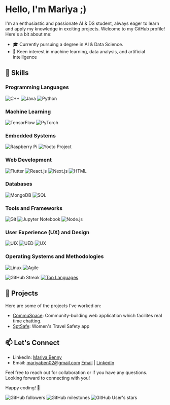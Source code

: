 # Hello, I'm Mariya ;)

I'm an enthusiastic and passionate AI & DS student, always eager to learn and apply my knowledge in exciting projects. Welcome to my GitHub profile! Here's a bit about me:

- 🎓 Currently pursuing a degree in AI & Data Science.
- 🔬 Keen interest in machine learning, data analysis, and artificial intelligence


## 🚀 Skills

### Programming Languages
 ![C++](https://img.shields.io/badge/C++-00599C?style=for-the-badge&logo=c%2B%2B&logoColor=white)
 ![Java](https://img.shields.io/badge/Java-007396?style=for-the-badge&logo=java&logoColor=white)
 ![Python](https://img.shields.io/badge/Python-3776AB?style=for-the-badge&logo=python&logoColor=white)

### Machine Learning
 ![TensorFlow](https://img.shields.io/badge/TensorFlow-FF6F00?style=for-the-badge&logo=tensorflow&logoColor=white)
 ![PyTorch](https://img.shields.io/badge/PyTorch-EE4C2C?style=for-the-badge&logo=pytorch&logoColor=white)

### Embedded Systems
 ![Raspberry Pi](https://img.shields.io/badge/Raspberry%20Pi-C51A4A?style=for-the-badge&logo=raspberry-pi&logoColor=white)
 ![Yocto Project](https://img.shields.io/badge/Yocto%20Project-6E9CBE?style=for-the-badge&logo=yocto-project&logoColor=white)

### Web Development
 ![Flutter](https://img.shields.io/badge/Flutter-02569B?style=for-the-badge&logo=flutter&logoColor=white)
 ![React.js](https://img.shields.io/badge/React.js-61DAFB?style=for-the-badge&logo=react&logoColor=white)
 ![Next.js](https://img.shields.io/badge/Next.js-000000?style=for-the-badge&logo=next.js&logoColor=white)
 ![HTML](https://img.shields.io/badge/HTML-E34F26?style=for-the-badge&logo=html5&logoColor=white)

### Databases
 ![MongoDB](https://img.shields.io/badge/MongoDB-47A248?style=for-the-badge&logo=mongodb&logoColor=white)
 ![SQL](https://img.shields.io/badge/SQL-4479A1?style=for-the-badge&logo=sql&logoColor=white)

### Tools and Frameworks
 ![Git](https://img.shields.io/badge/Git-F05032?style=for-the-badge&logo=git&logoColor=white)
 ![Jupyter Notebook](https://img.shields.io/badge/Jupyter%20Notebook-F37626?style=for-the-badge&logo=jupyter&logoColor=white)
 ![Node.js](https://img.shields.io/badge/Node.js-339933?style=for-the-badge&logo=node.js&logoColor=white)

### User Experience (UX) and Design
 ![UIX](https://img.shields.io/badge/UIX-FF6B6B?style=for-the-badge&logo=figma&logoColor=white)
 ![UED](https://img.shields.io/badge/UED-2E2E2E?style=for-the-badge&logo=sketch&logoColor=white)
 ![UX](https://img.shields.io/badge/UX-4A90E2?style=for-the-badge&logo=adobe-xd&logoColor=white)

### Operating Systems and Methodologies
 ![Linux](https://img.shields.io/badge/Linux-FCC624?style=for-the-badge&logo=linux&logoColor=black)
 ![Agile](https://img.shields.io/badge/Agile-009BCC?style=for-the-badge&logo=agile&logoColor=white)




![GitHub Streak](https://github-readme-streak-stats.herokuapp.com/?user=Mariyaben)  [![Top Languages](https://github-readme-stats.vercel.app/api/top-langs/?username=Mariyaben&layout=compact&langs_count=12)](https://github.com/Mariyaben)



## 🌱 Projects

Here are some of the projects I've worked on:

- [CommuSpace](https://github.com/Mariyaben/CommuSpace_web_app): Community-building web application which facilites real time chatting.
- [SptSafe](https://github.com/Mariyaben/SpotSafe_Women_Safety_App): Women's Travel Safety app

## 📫 Let's Connect

- LinkedIn: [Mariya Benny](www.linkedin.com/in/mariya-benny-7834511a2)
- Email: mariyaben02@gmail.com
[Email](mailto:mariyaben02@gmail.com) | [LinkedIn](www.linkedin.com/in/mariya-benny-7834511a2)

Feel free to reach out for collaboration or if you have any questions. Looking forward to connecting with you!

Happy coding! 🚀

![GitHub followers](https://img.shields.io/github/followers/Mariyaben?style=social)   ![GitHub milestones](https://img.shields.io/github/milestones/open/Mariyaben/dashboard) ![GitHub User's stars](https://img.shields.io/github/stars/Mariyaben)


